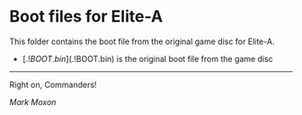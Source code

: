 # Boot files for Elite-A

This folder contains the boot file from the original game disc for Elite-A.

* [$.!BOOT.bin]($.!BOOT.bin) is the original boot file from the game disc

---

Right on, Commanders!

_Mark Moxon_
